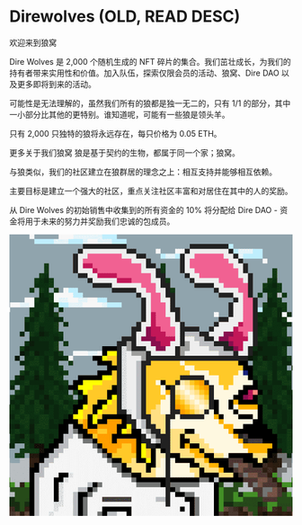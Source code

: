 # Direwolves (OLD, READ DESC)

欢迎来到狼窝

Dire Wolves 是 2,000 个随机生成的 NFT 碎片的集合。我们茁壮成长，为我们的持有者带来实用性和价值。加入队伍，探索仅限会员的活动、狼窝、Dire DAO 以及更多即将到来的活动。

可能性是无法理解的，虽然我们所有的狼都是独一无二的，只有 1/1 的部分，其中一小部分比其他的更特别。谁知道呢，可能有一些狼是领头羊。

只有 2,000 只独特的狼将永远存在，每只价格为 0.05 ETH。

更多关于我们狼窝
狼是基于契约的生物，都属于同一个家；狼窝。

与狼类似，我们的社区建立在狼群居的理念之上：相互支持并能够相互依赖。

主要目标是建立一个强大的社区，重点关注社区丰富和对居住在其中的人的奖励。

从 Dire Wolves 的初始销售中收集到的所有资金的 10% 将分配给 Dire DAO - 资金将用于未来的努力并奖励我们忠诚的包成员。

![NFT](微信截图_20220902173710.png)


